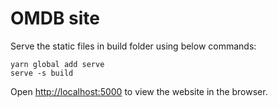 # OMDB site

Serve the static files in build folder using below commands:

```
yarn global add serve
serve -s build
```

Open [http://localhost:5000](http://localhost:5000) to view the website in the browser.